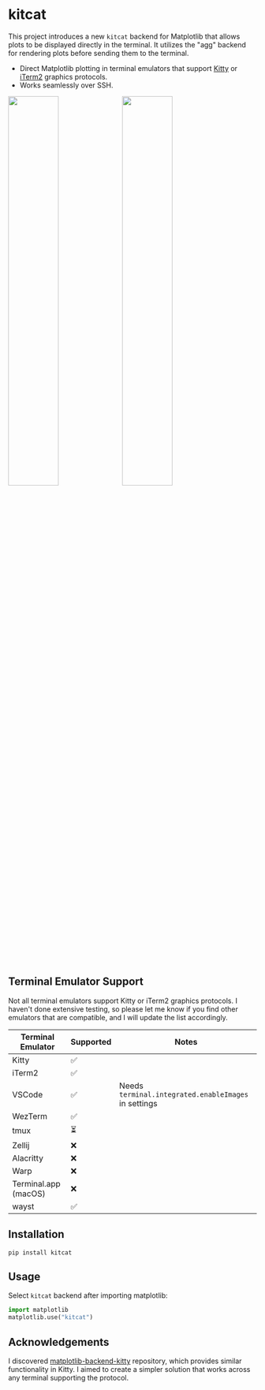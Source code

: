 # kitcat

This project introduces a new `kitcat` backend for Matplotlib that allows plots to be displayed directly in the terminal. It utilizes the "agg" backend for rendering plots before sending them to the terminal.

- Direct Matplotlib plotting in terminal emulators that support [Kitty](https://sw.kovidgoyal.net/kitty/graphics-protocol/) or [iTerm2](https://iterm2.com/documentation-images.html) graphics protocols.
- Works seamlessly over SSH.

<p float="left">
  <img src="./demo1.gif" width="45%" />
  <img src="./demo2.gif" width="45%" />
</p>

## Terminal Emulator Support

Not all terminal emulators support Kitty or iTerm2 graphics protocols. I haven't done extensive testing, so please let me know if you find other emulators that are compatible, and I will update the list accordingly.

| Terminal Emulator    | Supported | Notes                                                |
| -------------------- | --------- | ---------------------------------------------------- |
| Kitty                | ✅        |                                                      |
| iTerm2               | ✅        |                                                      |
| VSCode               | ✅        | Needs `terminal.integrated.enableImages` in settings |
| WezTerm              | ✅        |                                                      |
| tmux                 | ⏳        |                                                      |
| Zellij               | ❌        |                                                      |
| Alacritty            | ❌        |                                                      |
| Warp                 | ❌        |                                                      |
| Terminal.app (macOS) | ❌        |                                                      |
| wayst                | ✅        |                                                      |


## Installation

```
pip install kitcat
```

## Usage

Select `kitcat` backend after importing matplotlib:

```py
import matplotlib
matplotlib.use("kitcat")
```

## Acknowledgements

I discovered [matplotlib-backend-kitty](https://github.com/jktr/matplotlib-backend-kitty) repository, which provides similar functionality in Kitty. I aimed to create a simpler solution that works across any terminal supporting the protocol.
